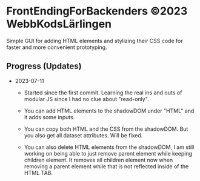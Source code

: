 # FrontEndingForBackenders ©2023 WebbKodsLärlingen

Simple GUI for adding HTML elements and stylizing their CSS code for faster and more convenient prototyping.

## Progress (Updates)

- 2023-07-11

  - Started since the first commit. Learning the real ins and outs of modular JS since I had no clue about "read-only".

  - You can add HTML elements to the shadowDOM under "HTML" and it adds some inputs.

  - You can copy both HTML and the CSS from the shadowDOM. But you also get all dataset attributes. Will be fixed.

  - You can also delete HTML elements from the shadowDOM, I am still working on being able to just remove parent element while keeping children element. It removes all children element now when removing a parent element while that is not reflected inside of the HTML TAB.
